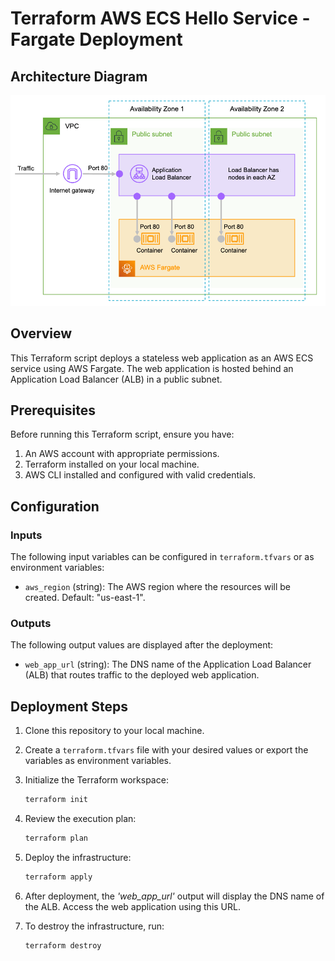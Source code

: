 # Terraform AWS ECS Hello Service - Fargate Deployment

## Architecture Diagram

![Architecture Diagram](architecture.png)

## Overview

This Terraform script deploys a stateless web application as an AWS ECS service using AWS Fargate. The web application is hosted behind an Application Load Balancer (ALB) in a public subnet.

## Prerequisites

Before running this Terraform script, ensure you have:

1. An AWS account with appropriate permissions.
2. Terraform installed on your local machine.
3. AWS CLI installed and configured with valid credentials.

## Configuration

### Inputs

The following input variables can be configured in `terraform.tfvars` or as environment variables:

- `aws_region` (string): The AWS region where the resources will be created. Default: "us-east-1".

### Outputs

The following output values are displayed after the deployment:

- `web_app_url` (string): The DNS name of the Application Load Balancer (ALB) that routes traffic to the deployed web application.

## Deployment Steps

1. Clone this repository to your local machine.

2. Create a `terraform.tfvars` file with your desired values or export the variables as environment variables.

3. Initialize the Terraform workspace:

   ```bash
   terraform init

4. Review the execution plan:

   ```bash
   terraform plan

5. Deploy the infrastructure:

   ```bash
   terraform apply

6. After deployment, the *'web_app_url'* output will display the DNS name of the ALB. Access the web application using this URL.

7. To destroy the infrastructure, run:

   ```bash
   terraform destroy
